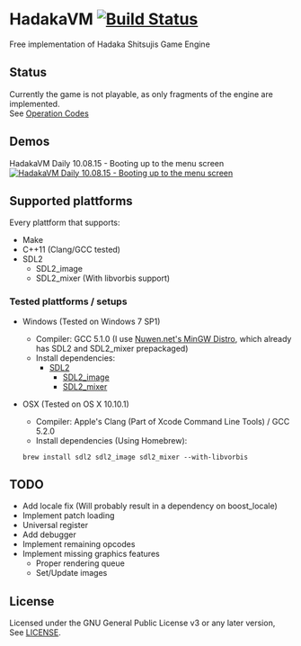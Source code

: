 # HadakaVM [![Build Status](https://travis-ci.org/spycrab/HadakaVM.svg)](https://travis-ci.org/spycrab/HadakaVM)
Free implementation of Hadaka Shitsujis Game Engine

## Status
Currently the game is not playable, as only fragments of the engine are implemented.  
See [Operation Codes](https://github.com/spycrab/HadakaVM/wiki/Operation-Codes)  

## Demos
HadakaVM Daily 10.08.15 - Booting up to the menu screen  
[![HadakaVM Daily 10.08.15 - Booting up to the menu screen](http://img.youtube.com/vi/bf4CctMoAao/0.jpg)](http://www.youtube.com/watch?v=bf4CctMoAao)

## Supported plattforms

Every plattform that supports:
- Make
- C++11 (Clang/GCC tested)
- SDL2
  - SDL2_image
  - SDL2_mixer (With libvorbis support)

### Tested plattforms / setups

- Windows (Tested on Windows 7 SP1)
  - Compiler: GCC 5.1.0 (I use [Nuwen.net's MinGW Distro](http://nuwen.net/mingw.html), which already has SDL2 and SDL2_mixer prepackaged)
  - Install dependencies:
    - [SDL2](https://www.libsdl.org/download-2.0.php)
      - [SDL2_image](https://www.libsdl.org/projects/SDL_image/)
      - [SDL2_mixer](https://www.libsdl.org/projects/SDL_mixer/)


- OSX (Tested on OS X 10.10.1)
  - Compiler: Apple's Clang (Part of Xcode Command Line Tools) / GCC 5.2.0
  - Install dependencies (Using Homebrew):
  ```
  brew install sdl2 sdl2_image sdl2_mixer --with-libvorbis
  ```

## TODO
- Add locale fix (Will probably result in a dependency on boost_locale)
- Implement patch loading
- Universal register
- Add debugger
- Implement remaining opcodes
- Implement missing graphics features
  - Proper rendering queue
  - Set/Update images

## License
Licensed under the GNU General Public License v3 or any later version,  
See [LICENSE](LICENSE).
